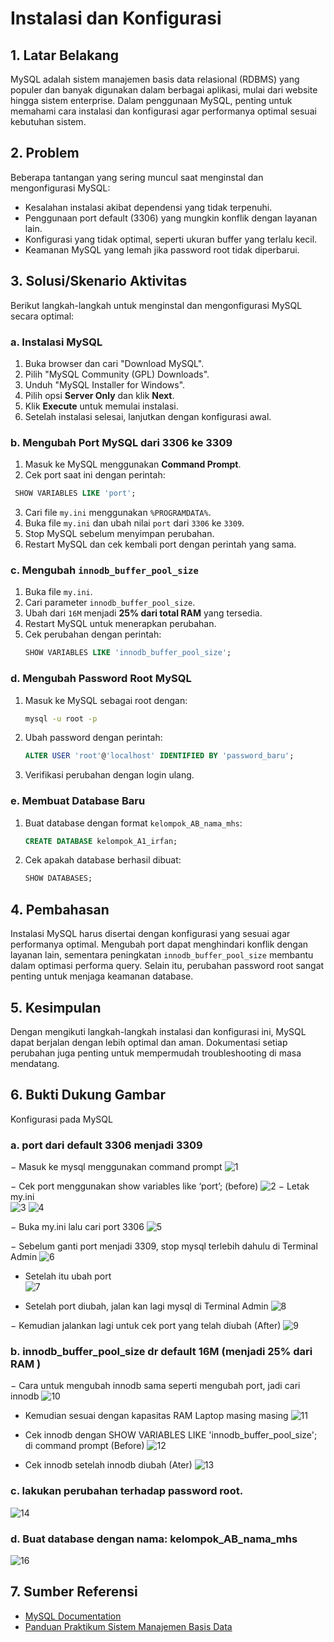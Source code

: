 # Instalasi dan Konfigurasi

## 1. Latar Belakang
MySQL adalah sistem manajemen basis data relasional (RDBMS) yang populer dan banyak digunakan dalam berbagai aplikasi, mulai dari website hingga sistem enterprise. Dalam penggunaan MySQL, penting untuk memahami cara instalasi dan konfigurasi agar performanya optimal sesuai kebutuhan sistem.

## 2. Problem
Beberapa tantangan yang sering muncul saat menginstal dan mengonfigurasi MySQL:
- Kesalahan instalasi akibat dependensi yang tidak terpenuhi.
- Penggunaan port default (3306) yang mungkin konflik dengan layanan lain.
- Konfigurasi yang tidak optimal, seperti ukuran buffer yang terlalu kecil.
- Keamanan MySQL yang lemah jika password root tidak diperbarui.

## 3. Solusi/Skenario Aktivitas
Berikut langkah-langkah untuk menginstal dan mengonfigurasi MySQL secara optimal:

### a. Instalasi MySQL
1. Buka browser dan cari "Download MySQL".
2. Pilih "MySQL Community (GPL) Downloads".
3. Unduh "MySQL Installer for Windows".
4. Pilih opsi **Server Only** dan klik **Next**.
5. Klik **Execute** untuk memulai instalasi.
6. Setelah instalasi selesai, lanjutkan dengan konfigurasi awal.

### b. Mengubah Port MySQL dari 3306 ke 3309
1. Masuk ke MySQL menggunakan **Command Prompt**.
2. Cek port saat ini dengan perintah:
  ```sql
   SHOW VARIABLES LIKE 'port';
   ```
3. Cari file `my.ini` menggunakan `%PROGRAMDATA%`.
4. Buka file `my.ini` dan ubah nilai `port` dari `3306` ke `3309`.
5. Stop MySQL sebelum menyimpan perubahan.
6. Restart MySQL dan cek kembali port dengan perintah yang sama.

### c. Mengubah `innodb_buffer_pool_size`
1. Buka file `my.ini`.
2. Cari parameter `innodb_buffer_pool_size`.
3. Ubah dari `16M` menjadi **25% dari total RAM** yang tersedia.
4. Restart MySQL untuk menerapkan perubahan.
5. Cek perubahan dengan perintah:
   ```sql
   SHOW VARIABLES LIKE 'innodb_buffer_pool_size';
   ```

### d. Mengubah Password Root MySQL
1. Masuk ke MySQL sebagai root dengan:
   ```sh
   mysql -u root -p
   ```
2. Ubah password dengan perintah:
   ```sql
   ALTER USER 'root'@'localhost' IDENTIFIED BY 'password_baru';
   ```
3. Verifikasi perubahan dengan login ulang.

### e. Membuat Database Baru
1. Buat database dengan format `kelompok_AB_nama_mhs`:
   ```sql
   CREATE DATABASE kelompok_A1_irfan;
   ```
2. Cek apakah database berhasil dibuat:
   ```sql
   SHOW DATABASES;
   ```

## 4. Pembahasan
Instalasi MySQL harus disertai dengan konfigurasi yang sesuai agar performanya optimal. Mengubah port dapat menghindari konflik dengan layanan lain, sementara peningkatan `innodb_buffer_pool_size` membantu dalam optimasi performa query. Selain itu, perubahan password root sangat penting untuk menjaga keamanan database.

## 5. Kesimpulan
Dengan mengikuti langkah-langkah instalasi dan konfigurasi ini, MySQL dapat berjalan dengan lebih optimal dan aman. Dokumentasi setiap perubahan juga penting untuk mempermudah troubleshooting di masa mendatang.

## 6. Bukti Dukung Gambar
Konfigurasi pada MySQL
### a.   port dari default 3306 menjadi 3309
−    Masuk ke mysql menggunakan command prompt
 ![1]()
 
−    Cek port menggunakan show variables like ‘port’; (before)
  ![2]()
−    Letak my.ini <br>
 ![3]()
 ![4]()

−    Buka my.ini lalu cari port 3306
![5]()

−    Sebelum ganti port menjadi 3309, stop mysql terlebih dahulu di Terminal Admin
![6]()

- Setelah itu ubah port <br>
![7]()

-    Setelah port diubah, jalan kan lagi mysql di Terminal Admin
![8]()

−    Kemudian jalankan lagi untuk cek port yang telah diubah (After)
![9]()

### b.   innodb_buffer_pool_size dr default 16M (menjadi 25% dari RAM )
−    Cara untuk mengubah innodb sama seperti mengubah port, jadi cari innodb
![10]()

-   Kemudian sesuai dengan kapasitas RAM Laptop masing masing
![11]()

-  Cek innodb dengan SHOW VARIABLES LIKE 'innodb_buffer_pool_size'; di command prompt (Before)
![12]()
-  Cek innodb setelah innodb diubah (Ater)
![13]()

### c.   lakukan perubahan terhadap password root.
![14]()

### d.   Buat database dengan nama: kelompok_AB_nama_mhs
![16]()

## 7. Sumber Referensi
- [MySQL Documentation](https://dev.mysql.com/doc/)
- [Panduan Praktikum Sistem Manajemen Basis Data](https://drive.google.com/file/d/1E1SBJXj0sZxMpt6FOjliDfrdSAc26y47/view?usp=sharing)
